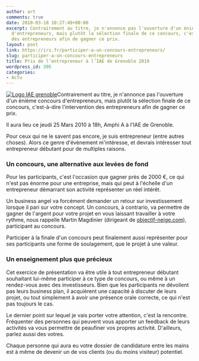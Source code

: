 ```yaml
---
author: art
comments: true
date: 2010-03-18 10:27:49+00:00
excerpt: Contrairement au titre, je n'annonce pas l'ouverture d'un énième concours
  d'entrepreneurs, mais plutôt la sélection finale de ce concours, c'est-à-dire l'intervention
  des entrepreneurs afin de gagner ce prix.
layout: post
link: https://irz.fr/participer-a-un-concours-entrepreneurs/
slug: participer-a-un-concours-entrepreneurs
title: Prix de l’entrepreneur à l’IAE de Grenoble 2010
wordpress_id: 395
categories:
- Actu
---
```


[![Logo IAE grenoble](https://static.irz.fr/2010/03/Logo_IAE_grenoble_300dpi-300x300.png)](https://static.irz.fr/2010/03/Logo_IAE_grenoble_300dpi.png)Contrairement au titre, je n'annonce pas l'ouverture d'un énième concours d'entrepreneurs, mais plutôt la sélection finale de ce concours, c'est-à-dire l'intervention des entrepreneurs afin de gagner ce prix.

Il aura lieu ce jeudi 25 Mars 2010 à 18h, Amphi A à l'IAE de Grenoble.

Pour ceux qui ne le savent pas encore, je suis entrepreneur (entre autres choses). Alors ce genre d'évènement m'intéresse, et devrais intéresser tout entrepreneur débutant pour de multiples raisons.


### Un concours, une alternative aux levées de fond


Pour les participants, c'est l'occasion que gagner près de 2000 €, ce qui n'est pas énorme pour une entreprise, mais qui peut à l'échelle d'un entrepreneur démarrant son activité représenter un réel intérêt.

Un business angel va forcément demander un retour sur investissement lorsque il pari sur votre concept. Un concours, à contrario, va permettre de gagner de l'argent pour votre projet en vous laissant travailler à votre rythme, nous rappelle Martin Magdinier (dirigeant de [objectif-neige.com](http://www.objectif-neige.com/)), participant au concours.

Participer à la finale d'un concours peut finalement aussi représenter pour ses participants une forme de soulagement, que le projet à une valeur.


### Un enseignement plus que précieux


Cet exercice de présentation va être utile à tout entrepreneur débutant souhaitant lui-même participer à ce type de concours, ou même à un rendez-vous avec des investisseurs. Bien que les participants ne dévoilent pas leurs business plan, il acquièrent une capacité à discuter de leurs projet, ou tout simplement à avoir une présence orale correcte, ce qui n'est pas toujours le cas.

Le dernier point sur lequel je vais porter votre attention, c'est la rencontre. Fréquenter des personnes qui peuvent vous apporter un feedback de leurs activités va vous permettre de peaufiner vos propres activité. D'ailleurs, parlez aussi des votres.

Chaque personne qui aura eu votre dossier de candidature entre les mains est à même de devenir un de vos clients (ou du moins visiteur) potentiel.
